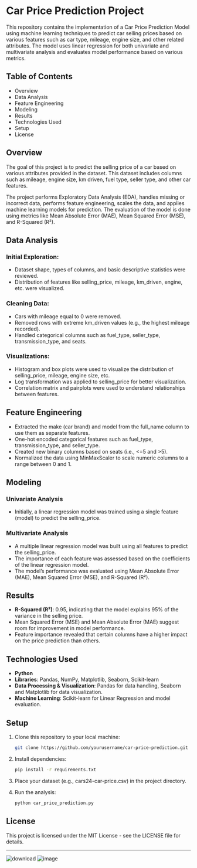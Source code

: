 # Car Price Prediction Project

This repository contains the implementation of a Car Price Prediction Model using machine learning techniques to predict car selling prices based on various features such as car type, mileage, engine size, and other related attributes. The model uses linear regression for both univariate and multivariate analysis and evaluates model performance based on various metrics.

## Table of Contents
- Overview
- Data Analysis
- Feature Engineering
- Modeling
- Results
- Technologies Used
- Setup
- License

## Overview
The goal of this project is to predict the selling price of a car based on various attributes provided in the dataset. This dataset includes columns such as mileage, engine size, km driven, fuel type, seller type, and other car features.

The project performs Exploratory Data Analysis (EDA), handles missing or incorrect data, performs feature engineering, scales the data, and applies machine learning models for prediction. The evaluation of the model is done using metrics like Mean Absolute Error (MAE), Mean Squared Error (MSE), and R-Squared (R²).

## Data Analysis

### Initial Exploration:
- Dataset shape, types of columns, and basic descriptive statistics were reviewed.
- Distribution of features like selling_price, mileage, km_driven, engine, etc. were visualized.

### Cleaning Data:
- Cars with mileage equal to 0 were removed.
- Removed rows with extreme km_driven values (e.g., the highest mileage recorded).
- Handled categorical columns such as fuel_type, seller_type, transmission_type, and seats.

### Visualizations:
- Histogram and box plots were used to visualize the distribution of selling_price, mileage, engine size, etc.
- Log transformation was applied to selling_price for better visualization.
- Correlation matrix and pairplots were used to understand relationships between features.

## Feature Engineering
- Extracted the make (car brand) and model from the full_name column to use them as separate features.
- One-hot encoded categorical features such as fuel_type, transmission_type, and seller_type.
- Created new binary columns based on seats (i.e., <=5 and >5).
- Normalized the data using MinMaxScaler to scale numeric columns to a range between 0 and 1.

## Modeling

### Univariate Analysis
- Initially, a linear regression model was trained using a single feature (model) to predict the selling_price.

### Multivariate Analysis
- A multiple linear regression model was built using all features to predict the selling_price.
- The importance of each feature was assessed based on the coefficients of the linear regression model.
- The model’s performance was evaluated using Mean Absolute Error (MAE), Mean Squared Error (MSE), and R-Squared (R²).

## Results
- **R-Squared (R²)**: 0.95, indicating that the model explains 95% of the variance in the selling price.
- Mean Squared Error (MSE) and Mean Absolute Error (MAE) suggest room for improvement in model performance.
- Feature importance revealed that certain columns have a higher impact on the price prediction than others.

## Technologies Used
- **Python**
- **Libraries**: Pandas, NumPy, Matplotlib, Seaborn, Scikit-learn
- **Data Processing & Visualization**: Pandas for data handling, Seaborn and Matplotlib for data visualization.
- **Machine Learning**: Scikit-learn for Linear Regression and model evaluation.

## Setup
1. Clone this repository to your local machine:
   ```bash
   git clone https://github.com/yourusername/car-price-prediction.git
   ```

2. Install dependencies:
   ```bash
   pip install -r requirements.txt
   ```

3. Place your dataset (e.g., cars24-car-price.csv) in the project directory.

4. Run the analysis:
   ```bash
   python car_price_prediction.py
   ```

## License
This project is licensed under the MIT License - see the LICENSE file for details.

---

![download](https://github.com/user-attachments/assets/a906dd23-c05b-4d5f-bc50-525d8ce6d0d9)
![image](https://github.com/user-attachments/assets/a72f2a09-8804-437b-a01e-018b1184c718)



